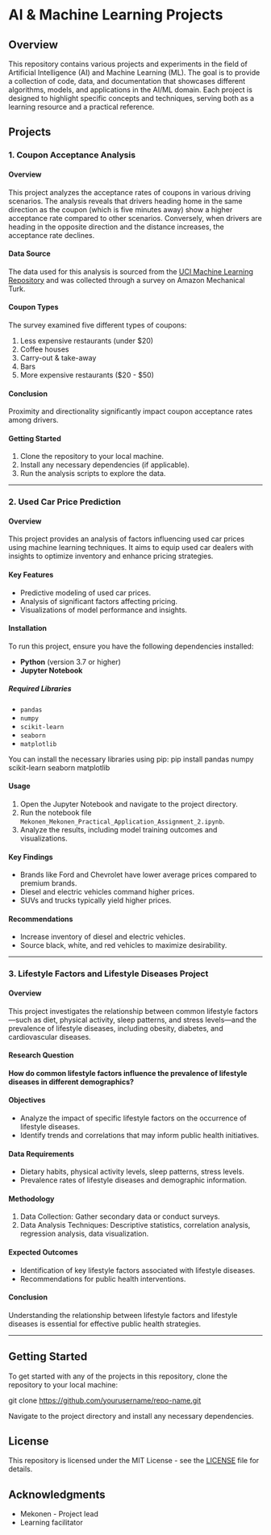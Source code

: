 # AI & Machine Learning Projects

## Overview

This repository contains various projects and experiments in the field of Artificial Intelligence (AI) and Machine Learning (ML). The goal is to provide a collection of code, data, and documentation that showcases different algorithms, models, and applications in the AI/ML domain. Each project is designed to highlight specific concepts and techniques, serving both as a learning resource and a practical reference.

## Projects

### 1. Coupon Acceptance Analysis

#### Overview
This project analyzes the acceptance rates of coupons in various driving scenarios. The analysis reveals that drivers heading home in the same direction as the coupon (which is five minutes away) show a higher acceptance rate compared to other scenarios. Conversely, when drivers are heading in the opposite direction and the distance increases, the acceptance rate declines.

#### Data Source
The data used for this analysis is sourced from the [UCI Machine Learning Repository](https://archive.ics.uci.edu/ml/index.php) and was collected through a survey on Amazon Mechanical Turk. 

#### Coupon Types
The survey examined five different types of coupons:
1. Less expensive restaurants (under $20)
2. Coffee houses
3. Carry-out & take-away
4. Bars
5. More expensive restaurants ($20 - $50)

#### Conclusion
Proximity and directionality significantly impact coupon acceptance rates among drivers.

#### Getting Started
1. Clone the repository to your local machine.
2. Install any necessary dependencies (if applicable).
3. Run the analysis scripts to explore the data.

---

### 2. Used Car Price Prediction

#### Overview
This project provides an analysis of factors influencing used car prices using machine learning techniques. It aims to equip used car dealers with insights to optimize inventory and enhance pricing strategies.

#### Key Features
- Predictive modeling of used car prices.
- Analysis of significant factors affecting pricing.
- Visualizations of model performance and insights.

#### Installation
To run this project, ensure you have the following dependencies installed:
- **Python** (version 3.7 or higher)
- **Jupyter Notebook**

##### Required Libraries
- `pandas`
- `numpy`
- `scikit-learn`
- `seaborn`
- `matplotlib`

You can install the necessary libraries using pip:
pip install pandas numpy scikit-learn seaborn matplotlib

#### Usage
1. Open the Jupyter Notebook and navigate to the project directory.
2. Run the notebook file `Mekonen_Mekonen_Practical_Application_Assignment_2.ipynb`.
3. Analyze the results, including model training outcomes and visualizations.

#### Key Findings
- Brands like Ford and Chevrolet have lower average prices compared to premium brands.
- Diesel and electric vehicles command higher prices.
- SUVs and trucks typically yield higher prices.

#### Recommendations
- Increase inventory of diesel and electric vehicles.
- Source black, white, and red vehicles to maximize desirability.

---

### 3. Lifestyle Factors and Lifestyle Diseases Project

#### Overview
This project investigates the relationship between common lifestyle factors—such as diet, physical activity, sleep patterns, and stress levels—and the prevalence of lifestyle diseases, including obesity, diabetes, and cardiovascular diseases.

#### Research Question
**How do common lifestyle factors influence the prevalence of lifestyle diseases in different demographics?**

#### Objectives
- Analyze the impact of specific lifestyle factors on the occurrence of lifestyle diseases.
- Identify trends and correlations that may inform public health initiatives.

#### Data Requirements
- Dietary habits, physical activity levels, sleep patterns, stress levels.
- Prevalence rates of lifestyle diseases and demographic information.

#### Methodology
1. Data Collection: Gather secondary data or conduct surveys.
2. Data Analysis Techniques: Descriptive statistics, correlation analysis, regression analysis, data visualization.

#### Expected Outcomes
- Identification of key lifestyle factors associated with lifestyle diseases.
- Recommendations for public health interventions.

#### Conclusion
Understanding the relationship between lifestyle factors and lifestyle diseases is essential for effective public health strategies.

---

## Getting Started

To get started with any of the projects in this repository, clone the repository to your local machine:

git clone https://github.com/yourusername/repo-name.git

Navigate to the project directory and install any necessary dependencies.

## License

This repository is licensed under the MIT License - see the [LICENSE](LICENSE) file for details.

## Acknowledgments

- Mekonen - Project lead
- Learning facilitator
